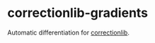 # correctionlib-gradients

Automatic differentiation for [correctionlib](https://github.com/cms-nanoAOD/correctionlib).
